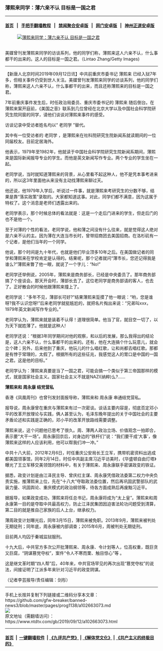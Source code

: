 ### 薄熙来同学：薄六亲不认 目标是一国之君
------------------------

#### [首页](https://github.com/gfw-breaker/banned-news3/blob/master/README.md) &nbsp;&nbsp;|&nbsp;&nbsp; [手把手翻墙教程](https://github.com/gfw-breaker/guides/wiki) &nbsp;&nbsp;|&nbsp;&nbsp; [禁闻聚合安卓版](https://github.com/gfw-breaker/bn-android) &nbsp;&nbsp;|&nbsp;&nbsp; [网门安卓版](https://github.com/oGate2/oGate) &nbsp;&nbsp;|&nbsp;&nbsp; [神州正道安卓版](https://github.com/SzzdOgate/update) 



<div><div class="featured_image">
 <a href="https://i.ntdtv.com/assets/uploads/2019/09/p8764351a677721712.jpg" target="_blank">
  <figure>
   <img alt="薄熙来同学：薄六亲不认 目标是一国之君" src="https://i.ntdtv.com/assets/uploads/2019/09/p8764351a677721712-800x450.jpg"/>
  </figure><br/>
 </a>
 <span class="caption">
  美媒曾刊发薄熙来同学的访谈系列，他的同学们称，薄熙来这人六亲不认，什么事都干的出来的。这人的目标是一国之君。（Lintao Zhang/Getty Images)
 </span>
</div>
</div><hr/><div><div class="post_content" itemprop="articleBody">
 <p>
  【新唐人北京时间2019年09月12日讯】中共前重庆市委书记
  <ok href="https://www.ntdtv.com/gb/薄熙来.htm">
   薄熙来
  </ok>
  已经入狱7年多，但相关事件仍受到世人关注。美媒曾刊发薄熙来同学的访谈系列，他的同学们称，薄熙来这人六亲不认，什么事都干的出来，而且还称薄熙来的目标是一国之君。
 </p>
 <p>
  7年前重庆事件发生后，时任政治局委员、重庆市委书记的
  <ok href="https://www.ntdtv.com/gb/薄熙来.htm">
   薄熙来
  </ok>
  随后倒台。在薄熙来案开庭前，《美国之音》联系到几位曾经在北京大学以及中国社会科学院研究生院同窗的同学，请他们谈谈对薄熙来事件的感受。
 </p>
 <p>
  访谈记录中受访者姓名均以“
  <ok href="https://www.ntdtv.com/gb/老同学.htm">
   老同学
  </ok>
  ”替代。
 </p>
 <p>
  其中有一位受访者的
  <ok href="https://www.ntdtv.com/gb/老同学.htm">
   老同学
  </ok>
  ，是薄熙来在社科院研究生院新闻系就读期间的一位同届校友。目前定居海外。
 </p>
 <p>
  他表示，1979年至1982年，他就读于中国社会科学院研究生院新闻系期间，薄熙来是国际新闻报导专业的学生。而他是英文新闻写作专业。两个专业的学生坐在一起。
 </p>
 <p>
  老同学说，当时就知道薄熙来的背景，从心里看不起这种人，他不是凭本事考进来的，所以这3年里面他从来没有主动找薄熙来聊过天。
 </p>
 <p>
  他还说，他1979年入学后，听说过一件事，就是薄熙来考研究生的分数不够，结果是靠“落实政策”录取的。大家都知道这事。对此，同学们都不满意，因为这属于特权了。这个消息是老师们透露出来的。
 </p>
 <p>
  老同学表示，那个时候总体的看法就是：这是一个走后门进来的学生，但走后门的也不是他一个。
 </p>
 <p>
  至于对薄的个性的看法，老同学说，他和薄之间没有什么往来，就是觉得这人绝对是六亲不认的主。因为薄在大连当市长时，曾带招商团去美国招商。在洛杉矶有一个记者，是他们当年的一个同学。
 </p>
 <p>
  他说，那个时间是九十年代，也就是他们毕业顶多10年之后。在美国做记者的同学和薄熙来在学校肯定是认得的。结果呢，那个记者就问“薄市长，您还记得我是谁么?”薄熙来瞥了他一眼，就说了一个字儿：“No!”
 </p>
 <p>
  老同学还举例说，2005年，薄熙来是商务部长，已经是中央委员了。那年商务部搞了个座谈会。那天开会时，薄部长去了。这位老同学是商务部请的客人，也去了。正好散会的时候他跟薄熙来撞上了。
 </p>
 <p>
  老同学说：“多年不见，薄部长可好?”结果薄熙来踅摸了他一眼说：“哟，您是谁呀?我不认识您呀!”后来老同学就挺尴尬的，就把名片掏出来说：“兄弟叫xxx，1979年英文新闻写作专业的。”
 </p>
 <p>
  老同学认为，薄熙来就是装着不认得！道理很简单。他当了官，就目空一切了，以为天下就姓薄了。他就是这种人!
 </p>
 <p>
  老同学还说：“根据3年同学期间对他的观察，和以后的发展，那么我得出的结论是，这人六亲不认，什么事都干的出来的。还有，他在大连搞个什么玩意儿，就会立个碑；另外，后来他到了重庆，他玩儿的什么唱红歌，让和尚都去唱红歌。那都是有悖于常理的，太假了。根据所有的这些征兆，我感觉这人的胃口是中国的一国之君。这是他的目标。”
 </p>
 <p>
  老同学认为：薄熙来真要是当了一国之君，可能会搞一个类似于第三帝国那样的模式，就是国家社会主义。国家社会主义不就是NAZI(纳粹)么?……
 </p>
 <p>
  <strong>
   薄熙来和
   <ok href="https://www.ntdtv.com/gb/周永康.htm">
    周永康
   </ok>
   结党营私
  </strong>
 </p>
 <p>
  香港《凤凰周刊》也曾刊发封面报导称，薄熙来和
  <ok href="https://www.ntdtv.com/gb/周永康.htm">
   周永康
  </ok>
  串通结党营私。
 </p>
 <p>
  报导说，周永康曾在重庆与薄熙来有过一次密谈。谈话主要内容是，彻底否定邓小平的改革开放理论与实践，俩人甚至认为，毛泽东晚年提出的关于中国社会的主要矛盾论述和实践是正确的，邓小平的改革开放路线需要调整。
 </p>
 <p>
  薄熙来说，这个问题他已思考了很久。周、薄两人政治立场、价值观念一拍即合，表示要“大干一场”。周永康回京后，对身边的“铁杆们”说：“我们要干成‘大事’，像薄熙来这样的人应该利用，他可以帮我们冲一冲。”
 </p>
 <p>
  中共十八大前，2012年2月6日，时任重庆公安局长王立军，携带机密资料出逃成都美国领事馆，同年2月14日，时任中共副主席习近平访美时，《华盛顿自由灯塔》曝光了王立军移交美领馆的材料中，有关于薄熙来、周永康联手密谋政变的铁证。
 </p>
 <p>
  据悉，政变计划是由江泽民主导、曾庆红主谋、周永康凭借政法委第二权力中央负责实施，推薄熙来上位，先在“十八大”夺取政法委位置，然后再巩固武警部队的武装力量、巩固舆论、重庆模式的政治纲领等，待各方面成熟后再废黜习近平。
 </p>
 <p>
  据报导，如果政变成功，薄熙来将任总书记，周永康将成为“太上皇”。薄熙来和周永康第一目的是夺取中共最高权力，防止江泽民集团因迫害法轮功问题受到清算，第二目的就是推自己家族的后人上台，继承权力。
 </p>
 <p>
  薄周政变计划曝光后，同年3月15日，薄熙来被免职。2013年9月，薄熙来被判处无期徒刑；同年底，周永康被内部调查；2015年6月，周被判处无期徒刑。
 </p>
 <p>
  目前两人均囚于秦城监狱服刑。
 </p>
 <p>
  十九大后，中共官方多次公开批薄熙来、周永康、令计划等人，位高权重，既巨贪又巨腐，“阴谋篡党夺权”，案件“令人不寒而栗、触目惊心”等 。
 </p>
 <p>
  这是继文革时期“四人帮”后，40年来，中共官场罕见的再次出现“篡党夺权”的说法，间接证明了江派多年来针对习近平的政变阴谋。
 </p>
 <p>
  （记者李芸报导/责任编辑：剑彤）
 </p>
 <div class="single_ad">
 </div>
</div>
</div>
<hr/>
手机上长按并复制下列链接或二维码分享本文章：<br/>
https://github.com/gfw-breaker/banned-news3/blob/master/pages/prog1138/a102663073.md <br/>
<a href='https://github.com/gfw-breaker/banned-news3/blob/master/pages/prog1138/a102663073.md'><img src='https://github.com/gfw-breaker/banned-news3/blob/master/pages/prog1138/a102663073.md.png'/></a> <br/>
原文地址（需翻墙访问）：https://www.ntdtv.com/gb/2019/09/12/a102663073.html


------------------------
#### [首页](https://github.com/gfw-breaker/banned-news3/blob/master/README.md) &nbsp;|&nbsp; [一键翻墙软件](https://github.com/gfw-breaker/nogfw/blob/master/README.md) &nbsp;| [《九评共产党》](https://github.com/gfw-breaker/9ping.md/blob/master/README.md#九评之一评共产党是什么) | [《解体党文化》](https://github.com/gfw-breaker/jtdwh.md/blob/master/README.md) | [《共产主义的终极目的》](https://github.com/gfw-breaker/gczydzjmd.md/blob/master/README.md)


<img src='http://gfw-breaker.win/banned-news3/pages/prog1138/a102663073.md' width='0px' height='0px'/>